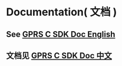 # Documentation( 文档 )


## See [GPRS C SDK Doc English](https://ai-thinker-open.github.io/GPRS_C_SDK_DOC/en)

## 文档见 [GPRS C SDK Doc 中文](https://ai-thinker-open.github.io/GPRS_C_SDK_DOC/zh)

